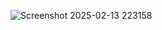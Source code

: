 
![Screenshot 2025-02-13 223158](https://github.com/user-attachments/assets/da624833-85c1-4b84-8d19-4b9a12331c8c)
